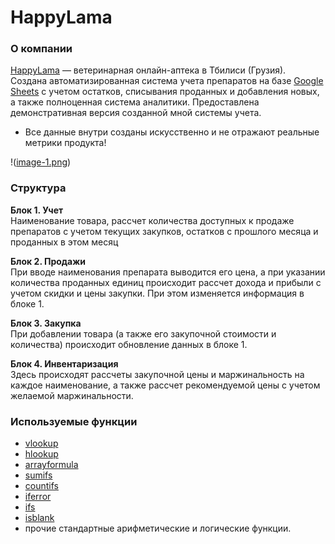 # __HappyLama__

### __О компании__
[HappyLama](https://t.me/HappyLama_vetproducts) — ветеринарная онлайн-аптека в Тбилиси (Грузия).  
Создана автоматизированная система учета препаратов на базе [Google Sheets](https://www.google.com/sheets/about/) с учетом остатков, списывания проданных и добавления новых, а также полноценная система аналитики. Предоставлена демонстративная версия созданной мной системы учета. 
* Все данные внутри созданы искусственно и не отражают реальные метрики продукта!

!([image-1.png](https://ltdfoto.ru/image/OeBSso))

### __Структура__  
**Блок 1. Учет**  
Наименование товара, рассчет количества доступных к продаже препаратов с учетом текущих закупков, остатков с прошлого месяца и проданных в этом месяц

**Блок 2. Продажи**  
При вводе наименования препарата выводится его цена, а при указании количества проданных единиц происходит рассчет дохода и прибыли с учетом скидки и цены закупки. При этом изменяется информация в блоке 1. 

**Блок 3. Закупка**  
При добавлении товара (а также его закупочной стоимости и количества) происходит обновление данных в блоке 1.

**Блок 4. Инвентаризация**  
Здесь происходят рассчеты закупочной цены и маржинальность на каждое наименование, а также рассчет рекомендуемой цены с учетом желаемой маржинальности. 

### __Используемые функции__
- [vlookup](https://support.microsoft.com/en-us/office/vlookup-function-0bbc8083-26fe-4963-8ab8-93a18ad188a1)
- [hlookup](https://support.microsoft.com/en-au/office/hlookup-function-a3034eec-b719-4ba3-bb65-e1ad662ed95f)
- [arrayformula](https://support.google.com/docs/answer/3093275?hl=ru)
- [sumifs](https://support.microsoft.com/en-gb/office/sumifs-function-c9e748f5-7ea7-455d-9406-611cebce642b)
- [countifs](https://support.microsoft.com/en-gb/office/countifs-function-dda3dc6e-f74e-4aee-88bc-aa8c2a866842)
- [iferror](https://support.microsoft.com/en-au/office/iferror-function-c526fd07-caeb-47b8-8bb6-63f3e417f611)
- [ifs](https://support.microsoft.com/en-gb/office/ifs-function-36329a26-37b2-467c-972b-4a39bd951d45)
- [isblank](https://support.google.com/docs/answer/3093290?hl=ru)
- прочие стандартные арифметические и логические функции.
